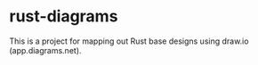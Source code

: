 # rust-diagrams
This is a project for mapping out Rust base designs using draw.io (app.diagrams.net). 
